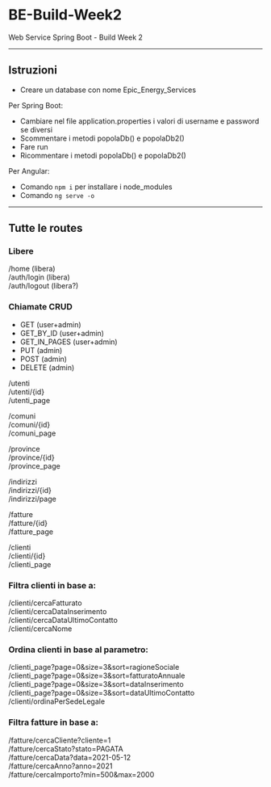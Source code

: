# BE-Build-Week2
Web Service Spring Boot - Build Week 2  
  
  
<hr>
  
  
## Istruzioni
- Creare un database con nome Epic_Energy_Services  
  
Per Spring Boot:
- Cambiare nel file application.properties i valori di username e password se diversi
- Scommentare i metodi popolaDb() e popolaDb2()
- Fare run
- Ricommentare i metodi popolaDb() e popolaDb2()  
  
Per Angular:
- Comando <code>npm i</code> per installare i node_modules
- Comando <code>ng serve -o</code>  
  
  
<hr>
  
  
## Tutte le routes

### Libere
/home (libera)  
/auth/login (libera)  
/auth/logout (libera?)  
  
  
### Chiamate CRUD
- GET (user+admin)
- GET_BY_ID (user+admin)
- GET_IN_PAGES (user+admin)
- PUT (admin)
- POST (admin)
- DELETE (admin)

/utenti  
/utenti/{id}  
/utenti_page  
  
  
/comuni  
/comuni/{id}  
/comuni_page  
  
  
/province  
/province/{id}  
/province_page  
  
  
/indirizzi  
/indirizzi/{id}  
/indirizzi/page  
  
  
/fatture  
/fatture/{id}  
/fatture_page  
  
  
/clienti  
/clienti/{id}  
/clienti_page  
  
  
### Filtra clienti in base a:
/clienti/cercaFatturato  
/clienti/cercaDataInserimento  
/clienti/cercaDataUltimoContatto  
/clienti/cercaNome  
  
  
### Ordina clienti in base al parametro:
/clienti_page?page=0&size=3&sort=ragioneSociale  
/clienti_page?page=0&size=3&sort=fatturatoAnnuale  
/clienti_page?page=0&size=3&sort=dataInserimento  
/clienti_page?page=0&size=3&sort=dataUltimoContatto  
/clienti/ordinaPerSedeLegale  
  
  
### Filtra fatture in base a:
/fatture/cercaCliente?cliente=1  
/fatture/cercaStato?stato=PAGATA  
/fatture/cercaData?data=2021-05-12  
/fatture/cercaAnno?anno=2021  
/fatture/cercaImporto?min=500&max=2000  
